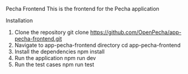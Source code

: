 Pecha Frontend
This is the frontend for the Pecha application

Installation

1. Clone the repository
   git clone https://github.com/OpenPecha/app-pecha-frontend.git
2. Navigate to app-pecha-frontend directory
   cd app-pecha-frontend
3. Install the dependencies
   npm install
4. Run the application
   npm run dev
5. Run the test cases
   npm run test
